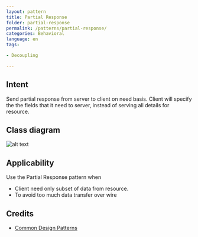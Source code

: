 ```yaml
---
layout: pattern
title: Partial Response
folder: partial-response
permalink: /patterns/partial-response/
categories: Behavioral
language: en
tags:

- Decoupling

---
```


## Intent

Send partial response from server to client on need basis. Client will specify the the fields
that it need to server, instead of serving all details for resource.

## Class diagram

![alt text](/etc/partial-response.urm.png "partial-response")

## Applicability

Use the Partial Response pattern when

* Client need only subset of data from resource.
* To avoid too much data transfer over wire

## Credits

* [Common Design Patterns](https://cloud.google.com/apis/design/design_patterns)
